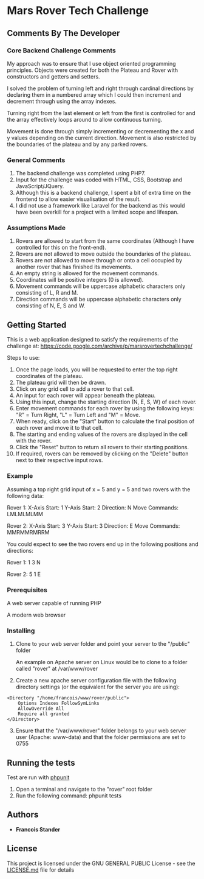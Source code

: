 # Mars Rover Tech Challenge

## Comments By The Developer

### Core Backend Challenge Comments

My approach was to ensure that I use object oriented programming principles.
Objects were created for both the Plateau and Rover with constructors and getters and setters.

I solved the problem of turning left and right through cardinal directions by declaring them in a numbered array which I could
then increment and decrement through using the array indexes. 

Turning right from the last element or left from the first is controlled for and the array effectively loops around to allow continuous turning.

Movement is done through simply incrementing or decrementing the x and y values depending on the current direction.
Movement is also restricted by the boundaries of the plateau and by any parked rovers.

### General Comments
1. The backend challenge was completed using PHP7.
2. Input for the challenge was coded with HTML, CSS, Bootstrap and JavaScript/JQuery.
3. Although this is a backend challenge, I spent a bit of extra time on the frontend to allow easier visualisation of the result.
4. I did not use a framework like Laravel for the backend as this would have been overkill for a project with a limited scope and lifespan.

### Assumptions Made
1. Rovers are allowed to start from the same coordinates (Although I have controlled for this on the front-end).
2. Rovers are not allowed to move outside the boundaries of the plateau.
3. Rovers are not allowed to move through or onto a cell occupied by another rover that has finished its movements.
4. An empty string is allowed for the movement commands.
5. Coordinates will be positive integers (0 is allowed).
6. Movement commands will be uppercase alphabetic characters only consisting of L, R and M.
7. Direction commands will be uppercase alphabetic characters only consisting of N, E, S and W.

## Getting Started

This is a web application designed to satisfy the requirements of the challenge at:
https://code.google.com/archive/p/marsrovertechchallenge/

Steps to use:
1. Once the page loads, you will be requested to enter the top right coordinates of the plateau.
2. The plateau grid will then be drawn. 
3. Click on any grid cell to add a rover to that cell.
4. An input for each rover will appear beneath the plateau.
5. Using this input, change the starting direction (N, E, S, W) of each rover.
6. Enter movement commands for each rover by using the following keys: "R" = Turn Right, "L" = Turn Left and "M" = Move.
7. When ready, click on the "Start" button to calculate the final position of each rover and move it to that cell.
8. The starting and ending values of the rovers are displayed in the cell with the rover.
9. Click the "Reset" button to return all rovers to their starting positions.
10. If required, rovers can be removed by clicking on the "Delete" button next to their respective input rows.

### Example
Assuming a top right grid input of x = 5 and y = 5 and two rovers with the following data:

Rover 1: 
    X-Axis Start: 1 
    Y-Axis Start: 2 
    Direction: N
    Move Commands: LMLMLMLMM

Rover 2: 
    X-Axis Start: 3
    Y-Axis Start: 3 
    Direction: E
    Move Commands: MMRMMRMRRM

You could expect to see the two rovers end up in the following positions and directions:

Rover 1: 1 3 N

Rover 2: 5 1 E

### Prerequisites

A web server capable of running PHP

A modern web browser


### Installing

1. Clone to your web server folder and point your server to the "/public" folder

    An example on Apache server on Linux would be to clone to a folder called "rover" at /var/www/rover

2. Create a new apache server configuration file with the following directory settings (or the equivalent for the server you are using):
```
<Directory "/home/francois/www/rover/public">
    Options Indexes FollowSymLinks
    AllowOverride All
    Require all granted
</Directory>
```

3. Ensure that the "/var/www/rover" folder belongs to your web server user (Apache: www-data) and that the folder
    permissions are set to 0755

## Running the tests

Test are run with [phpunit](https://phpunit.de/)

1. Open a terminal and navigate to the "rover" root folder
2. Run the following command: phpunit tests

## Authors

* **Francois Stander**

## License

This project is licensed under the GNU GENERAL PUBLIC License - see the [LICENSE.md](LICENSE.md) file for details
